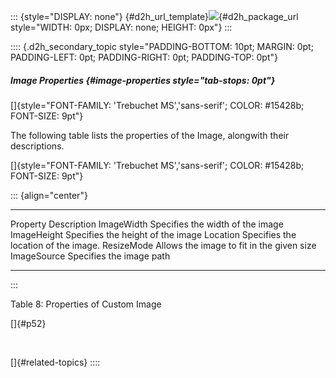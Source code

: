::: {style="DISPLAY: none"}
[](ms-xhelp:///?Id=d2h_url_template){#d2h_url_template}![](!package_url!){#d2h_package_url style="WIDTH: 0px; DISPLAY: none; HEIGHT: 0px"}
:::

:::: {.d2h_secondary_topic style="PADDING-BOTTOM: 10pt; MARGIN: 0pt; PADDING-LEFT: 0pt; PADDING-RIGHT: 0pt; PADDING-TOP: 0pt"}
##### Image Properties {#image-properties style="tab-stops: 0pt"}

[]{style="FONT-FAMILY: 'Trebuchet MS','sans-serif'; COLOR: #15428b; FONT-SIZE: 9pt"} 

The following table lists the properties of the Image, alongwith their descriptions.

[]{style="FONT-FAMILY: 'Trebuchet MS','sans-serif'; COLOR: #15428b; FONT-SIZE: 9pt"} 

::: {align="center"}
  ------------- -------------------------------------------
  Property      Description
  ImageWidth    Specifies the width of the image
  ImageHeight   Specifies the height of the image
  Location      Specifies the location of the image.
  ResizeMode    Allows the image to fit in the given size
  ImageSource   Specifies the image path
  ------------- -------------------------------------------
:::

Table 8: Properties of Custom Image

[]{#p52} 

 

[]{#related-topics}
::::
